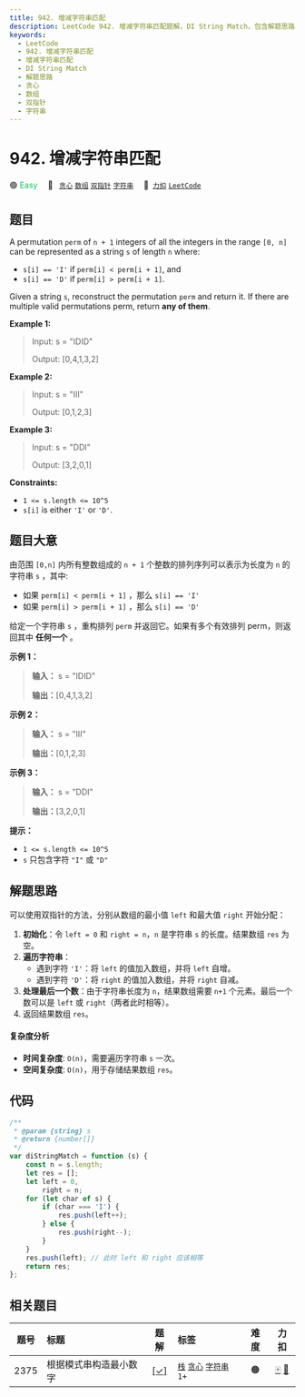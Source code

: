 ```yaml
---
title: 942. 增减字符串匹配
description: LeetCode 942. 增减字符串匹配题解，DI String Match，包含解题思路、复杂度分析以及完整的 JavaScript 代码实现。
keywords:
  - LeetCode
  - 942. 增减字符串匹配
  - 增减字符串匹配
  - DI String Match
  - 解题思路
  - 贪心
  - 数组
  - 双指针
  - 字符串
---
```


# 942. 增减字符串匹配

🟢 <font color=#15bd66>Easy</font>&emsp; 🔖&ensp; [`贪心`](/tag/greedy.md) [`数组`](/tag/array.md) [`双指针`](/tag/two-pointers.md) [`字符串`](/tag/string.md)&emsp; 🔗&ensp;[`力扣`](https://leetcode.cn/problems/di-string-match) [`LeetCode`](https://leetcode.com/problems/di-string-match)

## 题目

A permutation `perm` of `n + 1` integers of all the integers in the range `[0,
n]` can be represented as a string `s` of length `n` where:

- `s[i] == 'I'` if `perm[i] < perm[i + 1]`, and
- `s[i] == 'D'` if `perm[i] > perm[i + 1]`.

Given a string `s`, reconstruct the permutation `perm` and return it. If there
are multiple valid permutations perm, return **any of them**.

**Example 1:**

> Input: s = "IDID"
>
> Output: [0,4,1,3,2]

**Example 2:**

> Input: s = "III"
>
> Output: [0,1,2,3]

**Example 3:**

> Input: s = "DDI"
>
> Output: [3,2,0,1]

**Constraints:**

- `1 <= s.length <= 10^5`
- `s[i]` is either `'I'` or `'D'`.

## 题目大意

由范围 `[0,n]` 内所有整数组成的 `n + 1` 个整数的排列序列可以表示为长度为 `n` 的字符串 `s` ，其中:

- 如果 `perm[i] < perm[i + 1]` ，那么 `s[i] == 'I'`
- 如果 `perm[i] > perm[i + 1]` ，那么 `s[i] == 'D'`

给定一个字符串 `s` ，重构排列 `perm` 并返回它。如果有多个有效排列 perm，则返回其中 **任何一个** 。

**示例 1：**

> **输入：** s = "IDID"
>
> **输出：**[0,4,1,3,2]

**示例 2：**

> **输入：** s = "III"
>
> **输出：**[0,1,2,3]

**示例 3：**

> **输入：** s = "DDI"
>
> **输出：**[3,2,0,1]

**提示：**

- `1 <= s.length <= 10^5`
- `s` 只包含字符 `"I"` 或 `"D"`

## 解题思路

可以使用双指针的方法，分别从数组的最小值 `left` 和最大值 `right` 开始分配：

1. **初始化**：令 `left = 0` 和 `right = n`，`n` 是字符串 `s` 的长度。结果数组 `res` 为空。
2. **遍历字符串**：
   - 遇到字符 `'I'`：将 `left` 的值加入数组，并将 `left` 自增。
   - 遇到字符 `'D'`：将 `right` 的值加入数组，并将 `right` 自减。
3. **处理最后一个数**：由于字符串长度为 `n`，结果数组需要 `n+1` 个元素。最后一个数可以是 `left` 或 `right`（两者此时相等）。
4. 返回结果数组 `res`。

#### 复杂度分析

- **时间复杂度**: `O(n)`，需要遍历字符串 `s` 一次。
- **空间复杂度**: `O(n)`，用于存储结果数组 `res`。

## 代码

```javascript
/**
 * @param {string} s
 * @return {number[]}
 */
var diStringMatch = function (s) {
	const n = s.length;
	let res = [];
	let left = 0,
		right = n;
	for (let char of s) {
		if (char === 'I') {
			res.push(left++);
		} else {
			res.push(right--);
		}
	}
	res.push(left); // 此时 left 和 right 应该相等
	return res;
};
```

## 相关题目

<!-- prettier-ignore -->
| 题号 | 标题 | 题解 | 标签 | 难度 | 力扣 |
| :------: | :------ | :------: | :------ | :------: | :------: |
| 2375 | 根据模式串构造最小数字 | [[✓]](/problem/2375.md) |  [`栈`](/tag/stack.md) [`贪心`](/tag/greedy.md) [`字符串`](/tag/string.md) `1+` | 🟠 | [🀄️](https://leetcode.cn/problems/construct-smallest-number-from-di-string) [🔗](https://leetcode.com/problems/construct-smallest-number-from-di-string) |